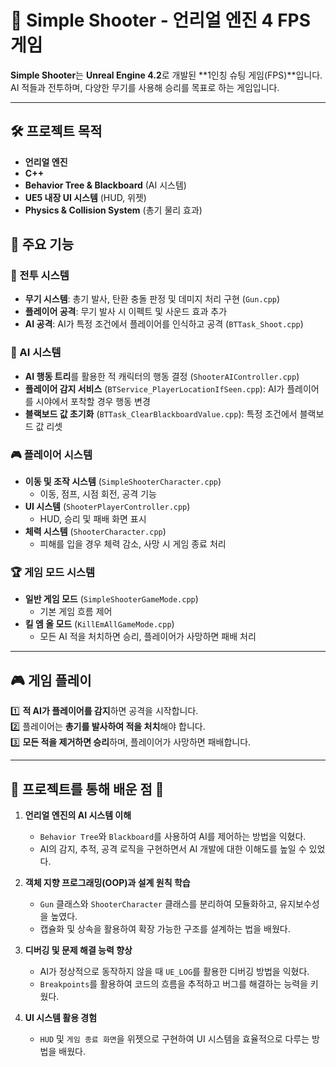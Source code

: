 # 🎯 Simple Shooter - 언리얼 엔진 4 FPS 게임

**Simple Shooter**는 **Unreal Engine 4.2**로 개발된 **1인칭 슈팅 게임(FPS)**입니다.  
AI 적들과 전투하며, 다양한 무기를 사용해 승리를 목표로 하는 게임입니다.

---

## 🛠️ 프로젝트 목적

- **언리얼 엔진**
- **C++**
- **Behavior Tree & Blackboard** (AI 시스템)
- **UE5 내장 UI 시스템** (HUD, 위젯)
- **Physics & Collision System** (총기 물리 효과)

## 📌 주요 기능

### 🔫 전투 시스템
- **무기 시스템**: 총기 발사, 탄환 충돌 판정 및 데미지 처리 구현 (`Gun.cpp`)
- **플레이어 공격**: 무기 발사 시 이펙트 및 사운드 효과 추가
- **AI 공격**: AI가 특정 조건에서 플레이어를 인식하고 공격 (`BTTask_Shoot.cpp`)

### 🧠 AI 시스템
- **AI 행동 트리**를 활용한 적 캐릭터의 행동 결정 (`ShooterAIController.cpp`)
- **플레이어 감지 서비스** (`BTService_PlayerLocationIfSeen.cpp`): AI가 플레이어를 시야에서 포착할 경우 행동 변경
- **블랙보드 값 초기화** (`BTTask_ClearBlackboardValue.cpp`): 특정 조건에서 블랙보드 값 리셋

### 🎮 플레이어 시스템
- **이동 및 조작 시스템** (`SimpleShooterCharacter.cpp`)
  - 이동, 점프, 시점 회전, 공격 기능
- **UI 시스템** (`ShooterPlayerController.cpp`)
  - HUD, 승리 및 패배 화면 표시
- **체력 시스템** (`ShooterCharacter.cpp`)
  - 피해를 입을 경우 체력 감소, 사망 시 게임 종료 처리

### 🏆 게임 모드 시스템
- **일반 게임 모드** (`SimpleShooterGameMode.cpp`)
  - 기본 게임 흐름 제어
- **킬 엠 올 모드** (`KillEmAllGameMode.cpp`)
  - 모든 AI 적을 처치하면 승리, 플레이어가 사망하면 패배 처리

---

## 🎮 게임 플레이

1️⃣ **적 AI가 플레이어를 감지**하면 공격을 시작합니다.  
2️⃣ 플레이어는 **총기를 발사하여 적을 처치**해야 합니다.  
3️⃣ **모든 적을 제거하면 승리**하며, 플레이어가 사망하면 패배합니다.  

---

## 🎯 프로젝트를 통해 배운 점 📖

1. **언리얼 엔진의 AI 시스템 이해**
   - `Behavior Tree`와 `Blackboard`를 사용하여 AI를 제어하는 방법을 익혔다.
   - AI의 감지, 추적, 공격 로직을 구현하면서 AI 개발에 대한 이해도를 높일 수 있었다.

2. **객체 지향 프로그래밍(OOP)과 설계 원칙 학습**
   - `Gun` 클래스와 `ShooterCharacter` 클래스를 분리하여 모듈화하고, 유지보수성을 높였다.
   - 캡슐화 및 상속을 활용하여 확장 가능한 구조를 설계하는 법을 배웠다.

3. **디버깅 및 문제 해결 능력 향상**
   - AI가 정상적으로 동작하지 않을 때 `UE_LOG`를 활용한 디버깅 방법을 익혔다.
   - `Breakpoints`를 활용하여 코드의 흐름을 추적하고 버그를 해결하는 능력을 키웠다.

4. **UI 시스템 활용 경험**
   - `HUD` 및 `게임 종료 화면`을 위젯으로 구현하여 UI 시스템을 효율적으로 다루는 방법을 배웠다.


